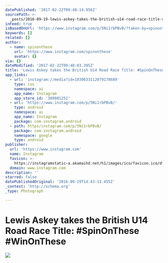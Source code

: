 ```yaml
---
datePublished: '2017-02-22T09:48:14.956Z'
sourcePath: >-
  _posts/2016-09-19-lewis-askey-takes-the-british-u14-road-race-title-spinonth.md
inFeed: true
isBasedOnUrl: 'https://www.instagram.com/p/5Ni1rbPBvB/?taken-by=spinonthese'
keywords: []
related: []
author:
  - name: spinonthese
    url: 'https://www.instagram.com/spinonthese'
    avatar: {}
via: {}
dateModified: '2017-02-22T09:48:03.395Z'
title: 'Lewis Askey takes the British U14 Road Race Title: #SpinOnThese #WinOnThese'
app_links:
  - url: 'instagram://media?id=1030633112079178689'
    type: ios
    namespace: ai
    app_name: Instagram
    app_store_id: '389801252'
  - url: 'https://www.instagram.com/p/5Ni1rbPBvB/'
    type: android
    namespace: ai
    app_name: Instagram
    package: com.instagram.android
  - path: https/instagram.com/p/5Ni1rbPBvB/
    package: com.instagram.android
    namespace: google
    type: android
publisher:
  url: 'https://www.instagram.com'
  name: Instagram
  favicon: >-
    https://instagramstatic-a.akamaihd.net/h1/images/ico/favicon.ico/dfa85bb1fd63.ico
  domain: www.instagram.com
description: ''
starred: false
datePublishedOriginal: '2016-09-19T14:43:12.455Z'
_context: 'http://schema.org'
_type: Photograph

---
```

# Lewis Askey takes the British U14 Road Race Title: \#SpinOnThese \#WinOnThese
![](https://s3-us-west-2.amazonaws.com/the-grid-img/p/42e79754d4d98c57f2998a58f13f3882f3429f47.jpg)